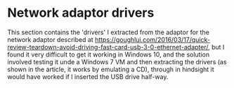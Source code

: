 # Network adaptor drivers

This section contains the 'drivers' I extracted from the adaptor for the network adaptor described at https://goughlui.com/2016/03/17/quick-review-teardown-avoid-driving-fast-card-usb-3-0-ethernet-adapter/, but I found it very difficult to get it working in Windows 10, and the solution involved testing it unde a Windows 7 VM and then extracting the drivers (as shown in the article, it works by emulating a CD), through in hindsight it would have worked if I inserted the USB drive half-way.
